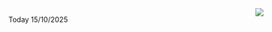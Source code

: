 <img align="right" src="https://media.giphy.com/media/M9gbBd9nbDrOTu1Mqx/giphy.gif">


Today 15/10/2025
